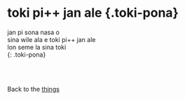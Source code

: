 # toki pi++ jan ale {.toki-pona}

jan pi sona nasa o <br>
sina wile ala e toki pi++ jan ale <br>
lon seme la sina toki <br>
{: .toki-pona}

<br><br>

Back to the [things](../things.md)
